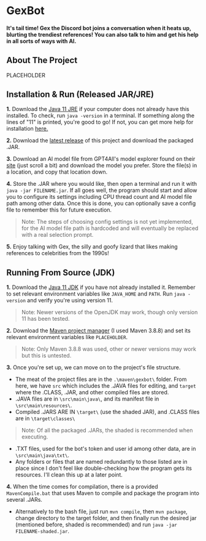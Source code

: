 # GexBot
#### It's tail time! Gex the Discord bot joins a conversation when it heats up, blurting the trendiest references! You can also talk to him and get his help in all sorts of ways with AI.

## About The Project
PLACEHOLDER

## Installation & Run (Released JAR/JRE)
**1.** Download the [Java 11 JRE](https://www.oracle.com/java/technologies/javase/jdk11-archive-downloads.html) if your computer does not already have this installed. To check, run `java -version` in a terminal. If something along the lines of "11" is printed, you're good to go! If not, you can get more help for installation [here.](https://docs.oracle.com/cd/E19182-01/821-0917/inst_jdk_javahome_t/index.html)

**2.** Download the [latest release](https://github.com/burntbread007/gexbot/releases/) of this project and download the packaged .JAR.

**3.** Download an AI model file from GPT4All's model explorer found on their [site](https://gpt4all.io/index.html) (just scroll a bit) and download the model you prefer. Store the file(s) in a location, and copy that location down.

**4.** Store the .JAR where you would like, then open a terminal and run it with `java -jar FILENAME.jar`. If all goes well, the program should start and allow you to configure its settings including CPU thread count and AI model file path among other data. Once this is done, you can optionally save a config file to remember this for future execution.
> Note: The steps of choosing config settings is not yet implemented, for the AI model file path is hardcoded and will eventually be replaced with a real selection prompt.

**5.** Enjoy talking with Gex, the silly and goofy lizard that likes making references to celebrities from the 1990s!

## Running From Source (JDK)
**1.** Download the [Java 11 JDK](https://jdk.java.net/archive/) if you have not already installed it. Remember to set relevant environment variables like `JAVA_HOME` and `PATH`. Run `java -version` and verify you're using version 11.
> Note: Newer versions of the OpenJDK may work, though only version 11 has been tested.

**2.** Download the [Maven project manager](https://maven.apache.org/download.cgi) (I used Maven 3.8.8) and set its relevant environment variables like `PLACEHOLDER`.
> Note: Only Maven 3.8.8 was used, other or newer versions may work but this is untested.

**3.** Once you're set up, we can move on to the project's file structure.
  * The meat of the project files are in the `.\maven\gexbot\` folder. From here, we have `src` which includes the .JAVA files for editing, and `target` where the .CLASS, .JAR, and other compiled files are stored.
  * .JAVA files are in `\src\main\java\`, and its manifest file in `\src\main\resources\`.
  * Compiled .JARS ARE IN `\target\` (use the shaded JAR), and .CLASS files are in `\target\classes\`
  > Note: Of all the packaged .JARs, the shaded is recommended when executing.
  * .TXT files, used for the bot's token and user id among other data, are in `\src\main\java\txt\`.
  * Any folders or files that are named redundantly to those listed are in place since I don't feel like double-checking how the program gets its resources. I'll clean this up at a later point.

**4.** When the time comes for compilation, there is a provided `MavenCompile.bat` that uses Maven to compile and package the program into several .JARs. 
  * Alternatively to the bash file, just run `mvn compile`, then `mvn package`, change directory to the target folder, and then finally run the desired jar (mentioned before, shaded is recommended) and run `java -jar FILENAME-shaded.jar`.
